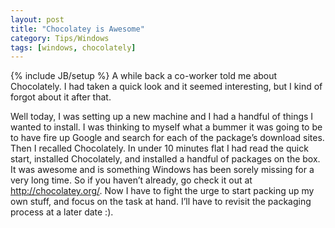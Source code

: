 ```yaml
---
layout: post
title: "Chocolatey is Awesome"
category: Tips/Windows
tags: [windows, chocolately]
---
```

{% include JB/setup %}
A while back a co-worker told me about Chocolately. I had taken a quick
look and it seemed interesting, but I kind of forgot about it after
that.

Well today, I was setting up a new machine and I had a handful of things
I wanted to install. I was thinking to myself what a bummer it was going
to be to have fire up Google and search for each of the package’s
download sites. Then I recalled Chocolately. In under 10 minutes flat I
had read the quick start, installed Chocolately, and installed a handful
of packages on the box. It was awesome and is something Windows has been
sorely missing for a very long time. So if you haven’t already, go check
it out at <http://chocolatey.org/>. Now I have to fight the urge to
start packing up my own stuff, and focus on the task at hand. I’ll have
to revisit the packaging process at a later date :).
